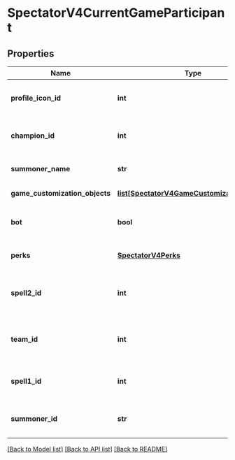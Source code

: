 # SpectatorV4CurrentGameParticipant

## Properties
Name | Type | Description | Notes
------------ | ------------- | ------------- | -------------
**profile_icon_id** | **int** | The ID of the profile icon used by this participant | [optional] 
**champion_id** | **int** | The ID of the champion played by this participant | [optional] 
**summoner_name** | **str** | The summoner name of this participant | [optional] 
**game_customization_objects** | [**list[SpectatorV4GameCustomizationObject]**](SpectatorV4GameCustomizationObject.md) | List of Game Customizations | [optional] 
**bot** | **bool** | Flag indicating whether or not this participant is a bot | [optional] 
**perks** | [**SpectatorV4Perks**](SpectatorV4Perks.md) | Perks/Runes Reforged Information | [optional] 
**spell2_id** | **int** | The ID of the second summoner spell used by this participant | [optional] 
**team_id** | **int** | The team ID of this participant, indicating the participant&#39;s team | [optional] 
**spell1_id** | **int** | The ID of the first summoner spell used by this participant | [optional] 
**summoner_id** | **str** | The encrypted summoner ID of this participant | [optional] 

[[Back to Model list]](../README.md#documentation-for-models) [[Back to API list]](../README.md#documentation-for-api-endpoints) [[Back to README]](../README.md)


